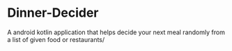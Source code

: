 # Dinner-Decider
A android kotlin application that helps decide your next meal randomly from a list of given food or restaurants/
